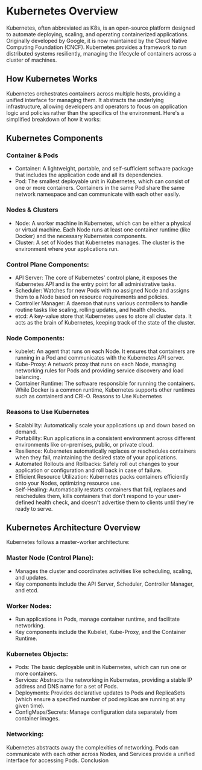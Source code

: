 # Kubernetes Overview

Kubernetes, often abbreviated as K8s, is an open-source platform designed to automate deploying, scaling, and operating containerized applications. Originally developed by Google, it is now maintained by the Cloud Native Computing Foundation (CNCF). Kubernetes provides a framework to run distributed systems resiliently, managing the lifecycle of containers across a cluster of machines.

## How Kubernetes Works

Kubernetes orchestrates containers across multiple hosts, providing a unified interface for managing them. It abstracts the underlying infrastructure, allowing developers and operators to focus on application logic and policies rather than the specifics of the environment. Here's a simplified breakdown of how it works:

## Kubernetes Components

### Container & Pods

- Container: A lightweight, portable, and self-sufficient software package that includes the application code and all its dependencies.
- Pod: The smallest deployable unit in Kubernetes, which can consist of one or more containers. Containers in the same Pod share the same network namespace and can communicate with each other easily.

### Nodes & Clusters

- Node: A worker machine in Kubernetes, which can be either a physical or virtual machine. Each Node runs at least one container runtime (like Docker) and the necessary Kubernetes components.
- Cluster: A set of Nodes that Kubernetes manages. The cluster is the environment where your applications run.

### Control Plane Components:

- API Server: The core of Kubernetes' control plane, it exposes the Kubernetes API and is the entry point for all administrative tasks.
- Scheduler: Watches for new Pods with no assigned Node and assigns them to a Node based on resource requirements and policies.
- Controller Manager: A daemon that runs various controllers to handle routine tasks like scaling, rolling updates, and health checks.
- etcd: A key-value store that Kubernetes uses to store all cluster data. It acts as the brain of Kubernetes, keeping track of the state of the cluster.

### Node Components:

- kubelet: An agent that runs on each Node. It ensures that containers are running in a Pod and communicates with the Kubernetes API server.
- Kube-Proxy: A network proxy that runs on each Node, managing networking rules for Pods and providing service discovery and load balancing.
- Container Runtime: The software responsible for running the containers. While Docker is a common runtime, Kubernetes supports other runtimes such as containerd and CRI-O.
  Reasons to Use Kubernetes

### Reasons to Use Kubernetes

- Scalability: Automatically scale your applications up and down based on demand.
- Portability: Run applications in a consistent environment across different environments like on-premises, public, or private cloud.
- Resilience: Kubernetes automatically replaces or reschedules containers when they fail, maintaining the desired state of your applications.
- Automated Rollouts and Rollbacks: Safely roll out changes to your application or configuration and roll back in case of failure.
- Efficient Resource Utilization: Kubernetes packs containers efficiently onto your Nodes, optimizing resource use.
- Self-Healing: Automatically restarts containers that fail, replaces and reschedules them, kills containers that don't respond to your user-defined health check, and doesn't advertise them to clients until they're ready to serve.

## Kubernetes Architecture Overview

Kubernetes follows a master-worker architecture:

### Master Node (Control Plane):

- Manages the cluster and coordinates activities like scheduling, scaling, and updates.
- Key components include the API Server, Scheduler, Controller Manager, and etcd.

### Worker Nodes:

- Run applications in Pods, manage container runtime, and facilitate networking.
- Key components include the Kubelet, Kube-Proxy, and the Container Runtime.

### Kubernetes Objects:

- Pods: The basic deployable unit in Kubernetes, which can run one or more containers.
- Services: Abstracts the networking in Kubernetes, providing a stable IP address and DNS name for a set of Pods.
- Deployments: Provides declarative updates to Pods and ReplicaSets (which ensure a specified number of pod replicas are running at any given time).
- ConfigMaps/Secrets: Manage configuration data separately from container images.

### Networking:

Kubernetes abstracts away the complexities of networking. Pods can communicate with each other across Nodes, and Services provide a unified interface for accessing Pods.
Conclusion
